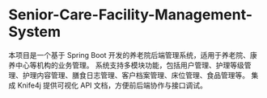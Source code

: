 # Senior-Care-Facility-Management-System
本项目是一个基于 Spring Boot 开发的养老院后端管理系统，适用于养老院、康养中心等机构的业务管理。 系统支持多模块功能，包括用户管理、护理等级管理、护理内容管理、膳食日志管理、客户档案管理、床位管理、食品管理等。 集成 Knife4j 提供可视化 API 文档，方便前后端协作与接口调试。
